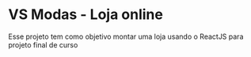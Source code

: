# VS Modas - Loja online

Esse projeto tem como objetivo montar uma loja usando o ReactJS para projeto final de curso


